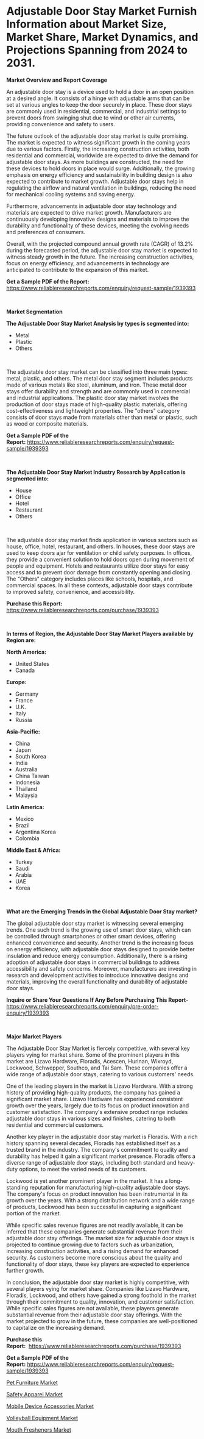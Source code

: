 <p><h1>Adjustable Door Stay Market Furnish Information about Market Size, Market Share, Market Dynamics, and Projections Spanning from 2024 to 2031.</h1></p><p><strong>Market Overview and Report Coverage</strong></p>
<p><p>An adjustable door stay is a device used to hold a door in an open position at a desired angle. It consists of a hinge with adjustable arms that can be set at various angles to keep the door securely in place. These door stays are commonly used in residential, commercial, and industrial settings to prevent doors from swinging shut due to wind or other air currents, providing convenience and safety to users.</p><p>The future outlook of the adjustable door stay market is quite promising. The market is expected to witness significant growth in the coming years due to various factors. Firstly, the increasing construction activities, both residential and commercial, worldwide are expected to drive the demand for adjustable door stays. As more buildings are constructed, the need for these devices to hold doors in place would surge. Additionally, the growing emphasis on energy efficiency and sustainability in building design is also expected to contribute to market growth. Adjustable door stays help in regulating the airflow and natural ventilation in buildings, reducing the need for mechanical cooling systems and saving energy.</p><p>Furthermore, advancements in adjustable door stay technology and materials are expected to drive market growth. Manufacturers are continuously developing innovative designs and materials to improve the durability and functionality of these devices, meeting the evolving needs and preferences of consumers.</p><p>Overall, with the projected compound annual growth rate (CAGR) of 13.2% during the forecasted period, the adjustable door stay market is expected to witness steady growth in the future. The increasing construction activities, focus on energy efficiency, and advancements in technology are anticipated to contribute to the expansion of this market.</p></p>
<p><strong>Get a Sample PDF of the Report:</strong> <a href="https://www.reliableresearchreports.com/enquiry/request-sample/1939393">https://www.reliableresearchreports.com/enquiry/request-sample/1939393</a></p>
<p>&nbsp;</p>
<p><strong>Market Segmentation</strong></p>
<p><strong>The Adjustable Door Stay Market Analysis by types is segmented into:</strong></p>
<p><ul><li>Metal</li><li>Plastic</li><li>Others</li></ul></p>
<p>&nbsp;</p>
<p><p>The adjustable door stay market can be classified into three main types: metal, plastic, and others. The metal door stay segment includes products made of various metals like steel, aluminum, and iron. These metal door stays offer durability and strength and are commonly used in commercial and industrial applications. The plastic door stay market involves the production of door stays made of high-quality plastic materials, offering cost-effectiveness and lightweight properties. The "others" category consists of door stays made from materials other than metal or plastic, such as wood or composite materials.</p></p>
<p><strong>Get a Sample PDF of the Report:</strong>&nbsp;<a href="https://www.reliableresearchreports.com/enquiry/request-sample/1939393">https://www.reliableresearchreports.com/enquiry/request-sample/1939393</a></p>
<p>&nbsp;</p>
<p><strong>The Adjustable Door Stay Market Industry Research by Application is segmented into:</strong></p>
<p><ul><li>House</li><li>Office</li><li>Hotel</li><li>Restaurant</li><li>Others</li></ul></p>
<p>&nbsp;</p>
<p><p>The adjustable door stay market finds application in various sectors such as house, office, hotel, restaurant, and others. In houses, these door stays are used to keep doors ajar for ventilation or child safety purposes. In offices, they provide a convenient solution to hold doors open during movement of people and equipment. Hotels and restaurants utilize door stays for easy access and to prevent door damage from constantly opening and closing. The "Others" category includes places like schools, hospitals, and commercial spaces. In all these contexts, adjustable door stays contribute to improved safety, convenience, and accessibility.</p></p>
<p><strong>Purchase this Report:</strong>&nbsp; <a href="https://www.reliableresearchreports.com/purchase/1939393">https://www.reliableresearchreports.com/purchase/1939393</a></p>
<p>&nbsp;</p>
<p><strong>In terms of Region, the Adjustable Door Stay Market Players available by Region are:</strong></p>
<p>
    <p> <strong> North America: </strong>
        <ul>
            <li>United States</li>
            <li>Canada</li>
        </ul>
        </p> 
    <p> <strong> Europe: </strong>
        <ul>
            <li>Germany</li>
            <li>France</li>
            <li>U.K.</li>
            <li>Italy</li>
            <li>Russia</li>
        </ul>
        </p> 
    <p> <strong> Asia-Pacific: </strong>
        <ul>
            <li>China</li>
            <li>Japan</li>
            <li>South Korea</li>
            <li>India</li>
            <li>Australia</li>
            <li>China Taiwan</li>
            <li>Indonesia</li>
            <li>Thailand</li>
            <li>Malaysia</li>
        </ul>
        </p> 
    <p> <strong> Latin America: </strong>
        <ul>
            <li>Mexico</li>
            <li>Brazil</li>
            <li>Argentina Korea</li>
            <li>Colombia</li>
        </ul>
        </p> 
    <p> <strong> Middle East & Africa: </strong>
        <ul>
            <li>Turkey</li>
            <li>Saudi</li>
            <li>Arabia</li>
            <li>UAE</li>
            <li>Korea</li>
        </ul>
    </p>
    </p>
<p>&nbsp;</p>
<p><strong>What are the Emerging Trends in the Global Adjustable Door Stay market?</strong></p>
<p><p>The global adjustable door stay market is witnessing several emerging trends. One such trend is the growing use of smart door stays, which can be controlled through smartphones or other smart devices, offering enhanced convenience and security. Another trend is the increasing focus on energy efficiency, with adjustable door stays designed to provide better insulation and reduce energy consumption. Additionally, there is a rising adoption of adjustable door stays in commercial buildings to address accessibility and safety concerns. Moreover, manufacturers are investing in research and development activities to introduce innovative designs and materials, improving the overall functionality and durability of adjustable door stays.</p></p>
<p><strong>Inquire or Share Your Questions If Any Before Purchasing This Report</strong>- <a href="https://www.reliableresearchreports.com/enquiry/pre-order-enquiry/1939393">https://www.reliableresearchreports.com/enquiry/pre-order-enquiry/1939393</a></p>
<p>&nbsp;</p>
<p><strong>Major Market Players</strong></p>
<p><p>The Adjustable Door Stay Market is fiercely competitive, with several key players vying for market share. Some of the prominent players in this market are Lizavo Hardware, Floradis, Acescen, Hurinan, Wixroyd, Lockwood, Schwepper, Southco, and Tai Sam. These companies offer a wide range of adjustable door stays, catering to various customers' needs.</p><p>One of the leading players in the market is Lizavo Hardware. With a strong history of providing high-quality products, the company has gained a significant market share. Lizavo Hardware has experienced consistent growth over the years, largely due to its focus on product innovation and customer satisfaction. The company's extensive product range includes adjustable door stays in various sizes and finishes, catering to both residential and commercial customers.</p><p>Another key player in the adjustable door stay market is Floradis. With a rich history spanning several decades, Floradis has established itself as a trusted brand in the industry. The company's commitment to quality and durability has helped it gain a significant market presence. Floradis offers a diverse range of adjustable door stays, including both standard and heavy-duty options, to meet the varied needs of its customers.</p><p>Lockwood is yet another prominent player in the market. It has a long-standing reputation for manufacturing high-quality adjustable door stays. The company's focus on product innovation has been instrumental in its growth over the years. With a strong distribution network and a wide range of products, Lockwood has been successful in capturing a significant portion of the market.</p><p>While specific sales revenue figures are not readily available, it can be inferred that these companies generate substantial revenue from their adjustable door stay offerings. The market size for adjustable door stays is projected to continue growing due to factors such as urbanization, increasing construction activities, and a rising demand for enhanced security. As customers become more conscious about the quality and functionality of door stays, these key players are expected to experience further growth.</p><p>In conclusion, the adjustable door stay market is highly competitive, with several players vying for market share. Companies like Lizavo Hardware, Floradis, Lockwood, and others have gained a strong foothold in the market through their commitment to quality, innovation, and customer satisfaction. While specific sales figures are not available, these players generate substantial revenue from their adjustable door stay offerings. With the market projected to grow in the future, these companies are well-positioned to capitalize on the increasing demand.</p></p>
<p><strong>Purchase this Report:</strong>&nbsp;&nbsp;<a href="https://www.reliableresearchreports.com/purchase/1939393">https://www.reliableresearchreports.com/purchase/1939393</a></p>
<p></p>
<p><strong>Get a Sample PDF of the Report:</strong>&nbsp;<a href="https://www.reliableresearchreports.com/enquiry/request-sample/1939393">https://www.reliableresearchreports.com/enquiry/request-sample/1939393</a></p>
<p><p><a href="https://github.com/Chiragrp24/Market-Research-Report-List-2/blob/main/pet-furniture-market.md">Pet Furniture Market</a></p><p><a href="https://github.com/Chiragrp25/Market-Research-Report-List-2/blob/main/safety-apparel-market.md">Safety Apparel Market</a></p><p><a href="https://github.com/Chiragrp26/Market-Research-Report-List-2/blob/main/mobile-device-accessories-market.md">Mobile Device Accessories Market</a></p><p><a href="https://github.com/YashRP12/Market-Research-Report-List-2/blob/main/volleyball-equipment-market.md">Volleyball Equipment Market</a></p><p><a href="https://github.com/santosh758595/Market-Research-Report-List-2/blob/main/mouth-fresheners-market.md">Mouth Fresheners Market</a></p></p>